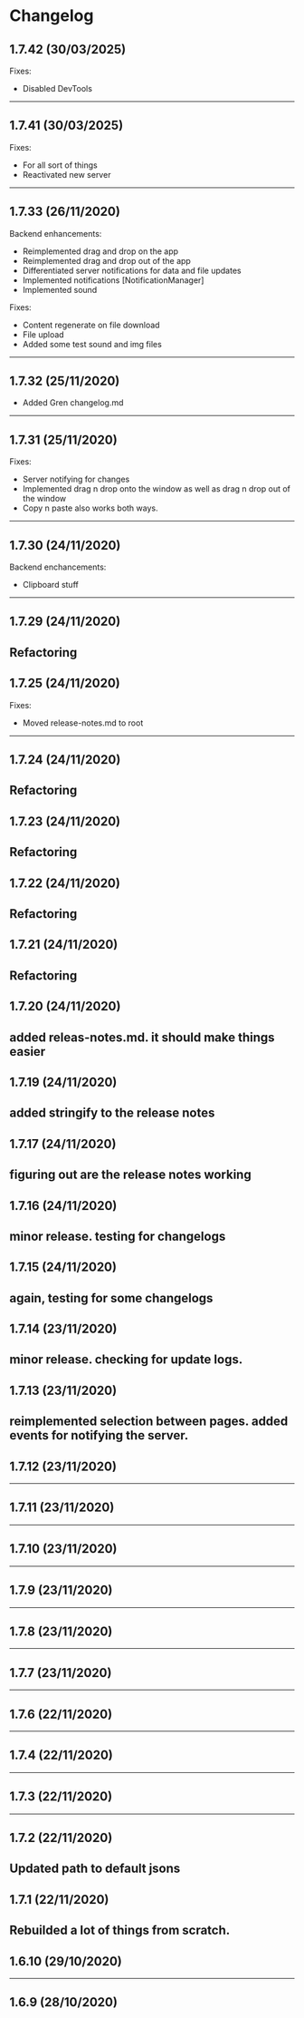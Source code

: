 # Changelog

## 1.7.42 (30/03/2025)
Fixes:
- Disabled DevTools

---

## 1.7.41 (30/03/2025)
Fixes:
- For all sort of things
- Reactivated new server

---

## 1.7.33 (26/11/2020)
Backend enhancements:
- Reimplemented drag and drop on the app
- Reimplemented drag and drop out of the app
- Differentiated server notifications for data and file updates
- Implemented notifications [NotificationManager]
- Implemented sound 

Fixes:
- Content regenerate on file download
- File upload
- Added some test sound and img files

---

## 1.7.32 (25/11/2020)
- Added Gren changelog.md
---

## 1.7.31 (25/11/2020)
Fixes:
- Server notifying for changes
- Implemented drag n drop onto the window as well as drag n drop out of the window 
- Copy n paste also works both ways.
---

## 1.7.30 (24/11/2020)
Backend enchancements:
- Clipboard stuff
---

## 1.7.29 (24/11/2020)
Refactoring
---

## 1.7.25 (24/11/2020)
Fixes:
- Moved release-notes.md to root

---

## 1.7.24 (24/11/2020)
Refactoring
---

## 1.7.23 (24/11/2020)
Refactoring
---

## 1.7.22 (24/11/2020)
Refactoring
---

## 1.7.21 (24/11/2020)
Refactoring
---

## 1.7.20 (24/11/2020)
added releas-notes.md. it should make things easier
---

## 1.7.19 (24/11/2020)
added stringify to the release notes
---

## 1.7.17 (24/11/2020)
figuring out are the release notes working
---

## 1.7.16 (24/11/2020)
minor release. testing for changelogs
---

## 1.7.15 (24/11/2020)
again, testing for some changelogs
---

## 1.7.14 (23/11/2020)
minor release. checking for update logs.
---

## 1.7.13 (23/11/2020)
reimplemented selection between pages. added events for notifying the server.
---

## 1.7.12 (23/11/2020)

---

## 1.7.11 (23/11/2020)

---

## 1.7.10 (23/11/2020)

---

## 1.7.9 (23/11/2020)

---

## 1.7.8 (23/11/2020)

---

## 1.7.7 (23/11/2020)

---

## 1.7.6 (22/11/2020)

---

## 1.7.4 (22/11/2020)

---

## 1.7.3 (22/11/2020)

---

## 1.7.2 (22/11/2020)
Updated path to default jsons
---

## 1.7.1 (22/11/2020)
Rebuilded a lot of things from scratch.
---

## 1.6.10 (29/10/2020)

---

## 1.6.9 (28/10/2020)
